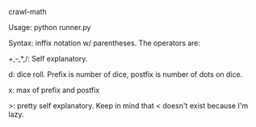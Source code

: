 crawl-math

Usage: python runner.py

Syntax: inffix notation w/ parentheses. The operators are:

+,-,*,/: Self explanatory.

d: dice roll. Prefix is number of dice, postfix is number of dots on dice.

x: max of prefix and postfix

\>: pretty self explanatory. Keep in mind that < doesn't exist because I'm lazy. 

